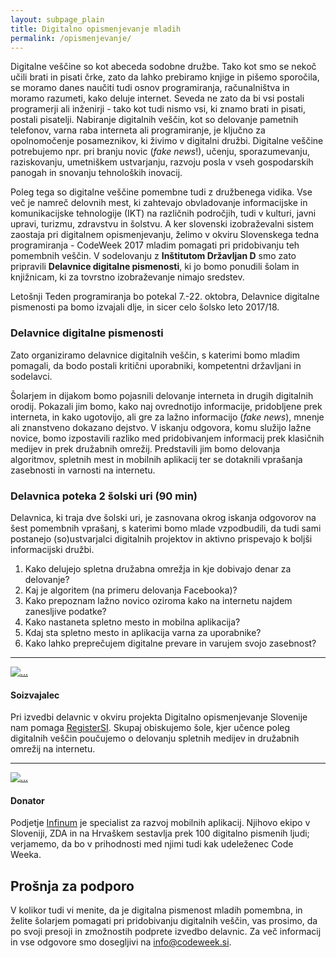 ```yaml
---
layout: subpage_plain
title: Digitalno opismenjevanje mladih
permalink: /opismenjevanje/
---
```

Digitalne veščine so kot abeceda sodobne družbe. Tako kot smo se nekoč učili brati in pisati črke, zato da lahko prebiramo knjige in pišemo sporočila, se moramo danes naučiti tudi osnov programiranja, računalništva in moramo razumeti, kako deluje internet. Seveda ne zato da bi vsi postali programerji ali inženirji - tako kot tudi nismo vsi, ki znamo brati in pisati, postali pisatelji. Nabiranje digitalnih veščin, kot so delovanje pametnih telefonov, varna raba interneta ali programiranje, je ključno za opolnomočenje posameznikov, ki živimo v digitalni družbi. Digitalne veščine potrebujemo npr. pri branju novic (_fake news_!), učenju, sporazumevanju, raziskovanju, umetniškem ustvarjanju, razvoju posla v vseh gospodarskih panogah in snovanju tehnoloških inovacij. 

Poleg tega so digitalne veščine pomembne tudi z družbenega vidika. Vse več je namreč delovnih mest, ki zahtevajo obvladovanje informacijske in komunikacijske tehnologije (IKT) na različnih področjih, tudi v kulturi, javni upravi, turizmu, zdravstvu in šolstvu. A ker slovenski izobraževalni sistem zaostaja pri digitalnem opismenjevanju, želimo v okviru Slovenskega tedna programiranja - CodeWeek 2017 mladim pomagati pri pridobivanju teh pomembnih veščin. V sodelovanju z **Inštitutom Državljan D** smo zato pripravili **Delavnice digitalne pismenosti**, ki jo bomo ponudili šolam in knjižnicam, ki za tovrstno izobraževanje nimajo sredstev.

Letošnji Teden programiranja bo potekal 7.-22. oktobra, Delavnice digitalne pismenosti pa bomo izvajali dlje, in sicer celo šolsko leto 2017/18.


### Delavnice digitalne pismenosti

Zato organiziramo delavnice digitalnih veščin, s katerimi bomo mladim pomagali, da bodo postali kritični uporabniki, kompetentni državljani in sodelavci.

Šolarjem in dijakom bomo pojasnili delovanje interneta in drugih digitalnih orodij. Pokazali jim bomo, kako naj ovrednotijo informacije, pridobljene prek interneta, in kako ugotovijo, ali gre za lažno informacijo (_fake news_), mnenje ali znanstveno dokazano dejstvo. V iskanju odgovora, komu služijo lažne novice, bomo izpostavili razliko med pridobivanjem informacij prek klasičnih medijev in prek družabnih omrežij. Predstavili jim bomo delovanja algoritmov, spletnih mest in mobilnih aplikacij ter se dotaknili vprašanja zasebnosti in varnosti na internetu.


### Delavnica poteka 2 šolski uri (90 min)
Delavnica, ki traja dve šolski uri, je zasnovana okrog iskanja odgovorov na šest pomembnih vprašanj, s katerimi bomo mlade vzpodbudili, da tudi sami postanejo (so)ustvarjalci digitalnih projektov in aktivno prispevajo k boljši informacijski družbi.

1. Kako delujejo spletna družabna omrežja in kje dobivajo denar za delovanje?
2. Kaj je algoritem (na primeru delovanja Facebooka)?
3. Kako prepoznam lažno novico oziroma kako na internetu najdem zanesljive podatke?
4. Kako nastaneta spletno mesto in mobilna aplikacija?
5. Kdaj sta spletno mesto in aplikacija varna za uporabnike?
6. Kako lahko preprečujem digitalne prevare in varujem svojo zasebnost?

<hr>


<div class="media">
  <div class="media-left">
    <a href="#">
      <img class="media-object logo-small" src="{{ site.baseurl }}/assets/img/partners/RegisterSI_logotip_barvni.png" alt="...">
    </a>
  </div>
  <div class="media-body">
    <h4 class="media-heading">Soizvajalec</h4>
    Pri izvedbi delavnic v okviru projekta Digitalno opismenjevanje Slovenije nam pomaga <a href="https://www.register.si/" target="_blank">RegisterSI</a>. Skupaj obiskujemo šole, kjer učence poleg digitalnih veščin poučujemo o delovanju spletnih medijev in družabnih omrežij na internetu.
  </div>
</div>

<hr>


<div class="media">
  <div class="media-left">
    <a href="#">
      <img class="media-object logo-small" src="{{ site.baseurl }}/assets/img/partners/Infinum_logotip.png" alt="...">
    </a>
  </div>
  <div class="media-body">
    <h4 class="media-heading">Donator</h4>
    Podjetje <a href="https://infinum.co/" target="_blank">Infinum</a> je specialist za razvoj mobilnih aplikacij. Njihovo ekipo v Sloveniji, ZDA in na Hrvaškem sestavlja prek 100 digitalno pismenih ljudi; verjamemo, da bo v prihodnosti med njimi tudi kak udeleženec Code Weeka.
  </div>
</div>


<div class="call-to-action bg-primary">
	<h2>Prošnja za podporo</h2>
	<p>
	V kolikor tudi vi menite, da je digitalna pismenost mladih pomembna, in želite šolarjem pomagati pri pridobivanju digitalnih veščin, vas prosimo, da po svoji presoji in zmožnostih podprete izvedbo delavnic. 
	Za več informacij in vse odgovore smo dosegljivi na <a href="mailto:info@codeweek.si">info@codeweek.si</a>.
	</p>
</div>

